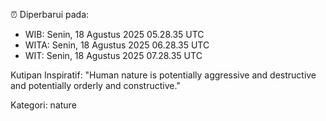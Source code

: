 ⏰ Diperbarui pada:
- WIB: Senin, 18 Agustus 2025 05.28.35 UTC
- WITA: Senin, 18 Agustus 2025 06.28.35 UTC
- WIT: Senin, 18 Agustus 2025 07.28.35 UTC

Kutipan Inspiratif:
"Human nature is potentially aggressive and destructive and potentially orderly and constructive."


Kategori: nature

